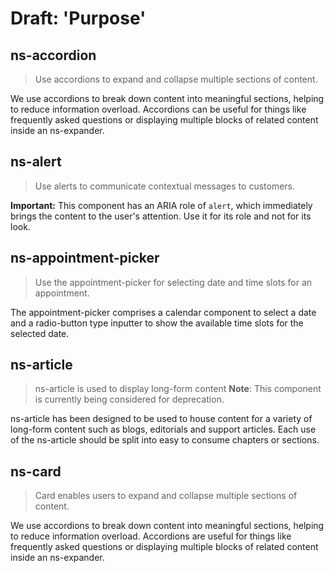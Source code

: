 # Draft: 'Purpose'

## ns-accordion

> Use accordions to expand and collapse multiple sections of content.

We use accordions to break down content into meaningful sections, helping to reduce information overload. Accordions can be useful for things like frequently asked questions or displaying multiple blocks of related content inside an ns-expander.

## ns-alert

> Use alerts to communicate contextual messages to customers.

**Important:** This component has an ARIA role of `alert`, which immediately brings the content to the user's attention. Use it for its role and not for its look.

## ns-appointment-picker

> Use the appointment-picker for selecting date and time slots for an appointment.

The appointment-picker comprises a calendar component to select a date and a radio-button type inputter to show the available time slots for the selected date.

<!---Above this line have been reworded from the original for a knowledgeable audience, neutral in formality, general domain and with the intent to inform. Checked for correctness and clarity. --->

## ns-article

>ns-article is used to display long-form content
**Note**: This component is currently being considered for deprecation.

ns-article has been designed to be used to house content for a variety of long-form content such as blogs, editorials and support articles. Each use of the ns-article should be split into easy to consume chapters or sections.


## ns-card

> Card enables users to expand and collapse multiple sections of content.

We use accordions to break down content into meaningful sections, helping to reduce information overload. Accordions are useful for things like frequently asked questions or displaying multiple blocks of related content inside an ns-expander.
